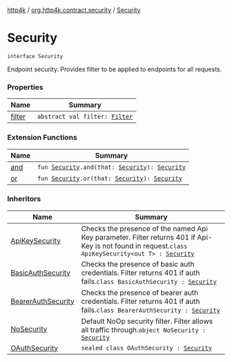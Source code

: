 [http4k](../../index.md) / [org.http4k.contract.security](../index.md) / [Security](./index.md)

# Security

`interface Security`

Endpoint security. Provides filter to be applied to endpoints for all requests.

### Properties

| Name | Summary |
|---|---|
| [filter](filter.md) | `abstract val filter: `[`Filter`](../../org.http4k.core/-filter.md) |

### Extension Functions

| Name | Summary |
|---|---|
| [and](../and.md) | `fun `[`Security`](./index.md)`.and(that: `[`Security`](./index.md)`): `[`Security`](./index.md) |
| [or](../or.md) | `fun `[`Security`](./index.md)`.or(that: `[`Security`](./index.md)`): `[`Security`](./index.md) |

### Inheritors

| Name | Summary |
|---|---|
| [ApiKeySecurity](../-api-key-security/index.md) | Checks the presence of the named Api Key parameter. Filter returns 401 if Api-Key is not found in request.`class ApiKeySecurity<out T> : `[`Security`](./index.md) |
| [BasicAuthSecurity](../-basic-auth-security/index.md) | Checks the presence of basic auth credentials. Filter returns 401 if auth fails.`class BasicAuthSecurity : `[`Security`](./index.md) |
| [BearerAuthSecurity](../-bearer-auth-security/index.md) | Checks the presence of bearer auth credentials. Filter returns 401 if auth fails.`class BearerAuthSecurity : `[`Security`](./index.md) |
| [NoSecurity](../-no-security/index.md) | Default NoOp security filter. Filter allows all traffic through.`object NoSecurity : `[`Security`](./index.md) |
| [OAuthSecurity](../-o-auth-security/index.md) | `sealed class OAuthSecurity : `[`Security`](./index.md) |
